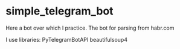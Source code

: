 # simple_telegram_bot
Here a bot over which I practice. The bot for parsing from habr.com

I use libraries:
PyTelegramBotAPI
beautifulsoup4
